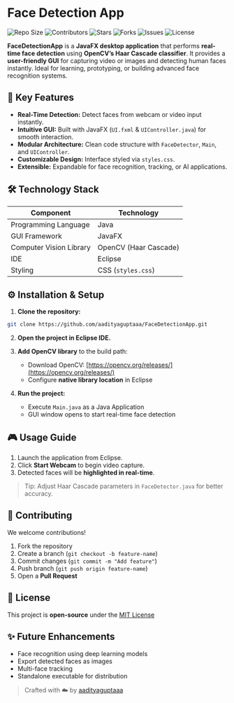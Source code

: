 # Face Detection App 

![Repo Size](https://img.shields.io/github/repo-size/aadityaguptaaa/FaceDetectionApp?color=blue)
![Contributors](https://img.shields.io/github/contributors/aadityaguptaaa/FaceDetectionApp?color=green)
![Stars](https://img.shields.io/github/stars/aadityaguptaaa/FaceDetectionApp?style=social)
![Forks](https://img.shields.io/github/forks/aadityaguptaaa/FaceDetectionApp?style=social)
![Issues](https://img.shields.io/github/issues/aadityaguptaaa/FaceDetectionApp)
![License](https://img.shields.io/github/license/aadityaguptaaa/FaceDetectionApp)



**FaceDetectionApp** is a **JavaFX desktop application** that performs **real-time face detection** using **OpenCV’s Haar Cascade classifier**. It provides a **user-friendly GUI** for capturing video or images and detecting human faces instantly. Ideal for learning, prototyping, or building advanced face recognition systems.  





## 🚀 Key Features
- **Real-Time Detection:** Detect faces from webcam or video input instantly.  
- **Intuitive GUI:** Built with JavaFX (`UI.fxml` & `UIController.java`) for smooth interaction.  
- **Modular Architecture:** Clean code structure with `FaceDetector`, `Main`, and `UIController`.  
- **Customizable Design:** Interface styled via `styles.css`.  
- **Extensible:** Expandable for face recognition, tracking, or AI applications.  




## 🛠️ Technology Stack
| Component | Technology |
|-----------|------------|
| Programming Language | Java |
| GUI Framework | JavaFX |
| Computer Vision Library | OpenCV (Haar Cascade) |
| IDE | Eclipse |
| Styling | CSS (`styles.css`) |





## ⚙️ Installation & Setup
1. **Clone the repository:**  
```bash
git clone https://github.com/aadityaguptaaa/FaceDetectionApp.git
```

2. **Open the project in Eclipse IDE.**

3. **Add OpenCV library** to the build path:  
   - Download OpenCV: [https://opencv.org/releases/](https://opencv.org/releases/)  
   - Configure **native library location** in Eclipse  

4. **Run the project:**  
   - Execute `Main.java` as a Java Application  
   - GUI window opens to start real-time face detection  




## 🎮 Usage Guide
1. Launch the application from Eclipse.  
2. Click **Start Webcam** to begin video capture.  
3. Detected faces will be **highlighted in real-time**.  

> Tip: Adjust Haar Cascade parameters in `FaceDetector.java` for better accuracy.  




## 🤝 Contributing
We welcome contributions!  
1. Fork the repository  
2. Create a branch (`git checkout -b feature-name`)  
3. Commit changes (`git commit -m "Add feature"`)  
4. Push branch (`git push origin feature-name`)  
5. Open a **Pull Request**  






## 📄 License
This project is **open-source** under the [MIT License](LICENSE)




## ✨ Future Enhancements
- Face recognition using deep learning models  
- Export detected faces as images  
- Multi-face tracking  
- Standalone executable for distribution  




> Crafted with ☁️ by [aadityaguptaaa](https://github.com/aadityaguptaaa)
